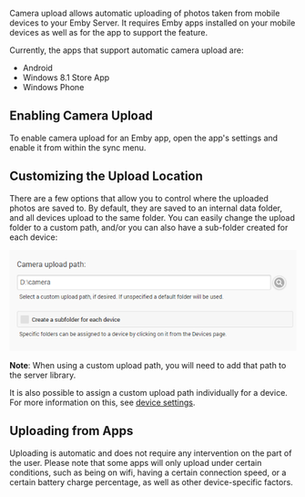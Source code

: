 Camera upload allows automatic uploading of photos taken from mobile devices to your Emby Server. It requires Emby apps installed on your mobile devices as well as for the app to support the feature.

Currently, the apps that support automatic camera upload are:

* Android
* Windows 8.1 Store App
* Windows Phone

## Enabling Camera Upload

To enable camera upload for an Emby app, open the app's settings and enable it from within the sync menu.

## Customizing the Upload Location

There are a few options that allow you to control where the uploaded photos are saved to. By default, they are saved to an internal data folder, and all devices upload to the same folder. You can easily change the upload folder to a custom path, and/or you can also have a sub-folder created for each device:

![](images/server/cameraupload2.png)

**Note**: When using a custom upload path, you will need to add that path to the server library.

It is also possible to assign a custom upload path individually for a device. For more information on this, see [device settings](Devices).

## Uploading from Apps

Uploading is automatic and does not require any intervention on the part of the user. Please note that some apps will only upload under certain conditions, such as being on wifi, having a certain connection speed, or a certain battery charge percentage, as well as other device-specific factors. 